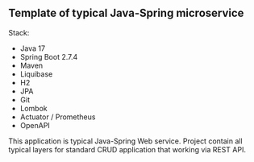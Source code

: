 ## Template of typical Java-Spring microservice

Stack:
- Java 17
- Spring Boot 2.7.4
- Maven
- Liquibase
- H2
- JPA
- Git
- Lombok
- Actuator / Prometheus
- OpenAPI

This application is typical Java-Spring Web service.
Project contain all typical layers for standard CRUD application that working via REST API.

